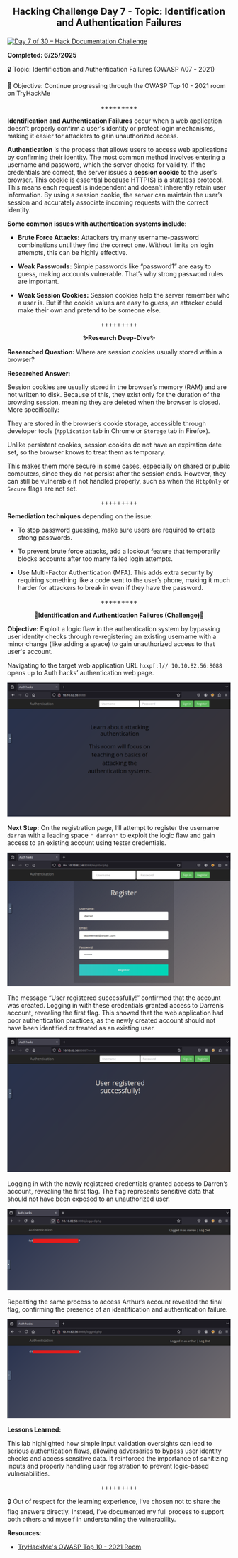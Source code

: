 **<p align="center">Hacking Challenge Day 7 - Topic: Identification and Authentication Failures</p>**
---
[![Day 7 of 30 – Hack Documentation Challenge](https://img.shields.io/badge/Day%207%20of%2030-Hack%20Documentation%20Challenge-crimson?style=for-the-badge&logo=tryhackme)](https://tryhackme.com)

**Completed: 6/25/2025**

🔒 Topic: Identification and Authentication Failures (OWASP A07 - 2021)

🎯 Objective: Continue progressing through the OWASP Top 10 - 2021 room on TryHackMe

<p align="center">+++++++++</p>

**Identification and Authentication Failures** occur when a web application doesn’t properly confirm a user's identity or protect login mechanisms, making it easier for attackers to gain unauthorized access.

**Authentication** is the process that allows users to access web applications by confirming their identity. The most common method involves entering a username and password, which the server checks for validity. If the credentials are correct, the server issues a **session cookie** to the user’s browser. This cookie is essential because HTTP(S) is a stateless protocol. This means each request is independent and doesn’t inherently retain user information. By using a session cookie, the server can maintain the user’s session and accurately associate incoming requests with the correct identity.

**Some common issues with authentication systems include:**

   - **Brute Force Attacks:** Attackers try many username-password combinations until they find the correct one. Without limits on login attempts, this can be highly effective.

   - **Weak Passwords:** Simple passwords like “password1” are easy to guess, making accounts vulnerable. That’s why strong password rules are important.

   - **Weak Session Cookies:** Session cookies help the server remember who a user is. But if the cookie values are easy to guess, an attacker could make their own and pretend to be someone else.

<p align="center">+++++++++</p>

**<p align="center">✨Research Deep-Dive✨</p>**

**Researched Question:** Where are session cookies usually stored within a browser?

**Researched Answer:**

Session cookies are usually stored in the browser’s memory (RAM) and are not written to disk. Because of this, they exist only for the duration of the browsing session, meaning they are deleted when the browser is closed. More specifically:

They are stored in the browser’s cookie storage, accessible through developer tools (`Application` tab in Chrome or `Storage` tab in Firefox).

Unlike persistent cookies, session cookies do not have an expiration date set, so the browser knows to treat them as temporary.

This makes them more secure in some cases, especially on shared or public computers, since they do not persist after the session ends. However, they can still be vulnerable if not handled properly, such as when the `HttpOnly` or `Secure` flags are not set.

<p align="center">+++++++++</p>

**Remediation techniques** depending on the issue:

- To stop password guessing, make sure users are required to create strong passwords.

- To prevent brute force attacks, add a lockout feature that temporarily blocks accounts after too many failed login attempts.

- Use Multi-Factor Authentication (MFA). This adds extra security by requiring something like a code sent to the user’s phone, making it much harder for attackers to break in even if they have the password.

<p align="center">+++++++++</p>

**<p align="center">📍Identification and Authentication Failures (Challenge)📍</p>**

**Objective:** Exploit a logic flaw in the authentication system by bypassing user identity checks through re-registering an existing username with a minor change (like adding a space) to gain unauthorized access to that user's account.

Navigating to the target web application URL `hxxp[:]// 10.10.82.56:8088` opens up to Auth hacks’ authentication web page.

![Alt text](https://github.com/chaiexe/TryHackMe-Write-ups/blob/main/OWASP-Top-10-2021/07-Identification-and-Authentication-Failures/Images/Screenshot%201.png)

**Next Step:** On the registration page, I’ll attempt to register the username `darren` with a leading space `" darren"` to exploit the logic flaw and gain access to an existing account using tester credentials.

![Alt text](https://github.com/chaiexe/TryHackMe-Write-ups/blob/main/OWASP-Top-10-2021/07-Identification-and-Authentication-Failures/Images/Screenshot%202.png)

The message “User registered successfully!” confirmed that the account was created. Logging in with these credentials granted access to Darren’s account, revealing the first flag. This showed that the web application had poor authentication practices, as the newly created account should not have been identified or treated as an existing user.

![Alt text](https://github.com/chaiexe/TryHackMe-Write-ups/blob/main/OWASP-Top-10-2021/07-Identification-and-Authentication-Failures/Images/Screenshot%203.png)

Logging in with the newly registered credentials granted access to Darren’s account, revealing the first flag. The flag represents sensitive data that should not have been exposed to an unauthorized user.

![Alt text](https://github.com/chaiexe/TryHackMe-Write-ups/blob/main/OWASP-Top-10-2021/07-Identification-and-Authentication-Failures/Images/Screenshot%204.png)

Repeating the same process to access Arthur’s account revealed the final flag, confirming the presence of an identification and authentication failure.

![Alt text](https://github.com/chaiexe/TryHackMe-Write-ups/blob/main/OWASP-Top-10-2021/07-Identification-and-Authentication-Failures/Images/Screenshot%205.png)

**Lessons Learned:**

This lab highlighted how simple input validation oversights can lead to serious authentication flaws, allowing adversaries to bypass user identity checks and access sensitive data. It reinforced the importance of sanitizing inputs and properly handling user registration to prevent logic-based vulnerabilities.

<p align="center">+++++++++</p>

🔒 Out of respect for the learning experience, I’ve chosen not to share the flag answers
directly. Instead, I’ve documented my full process to support both others and myself in
understanding the vulnerability.

**Resources**:
- [TryHackMe's OWASP Top 10 - 2021 Room](https://tryhackme.com/room/owasptop102021)
